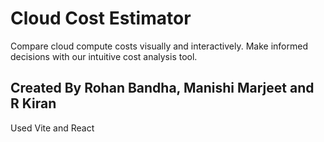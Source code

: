 # Cloud Cost Estimator

Compare cloud compute costs visually and interactively. Make informed decisions with our intuitive cost analysis tool.

## Created By Rohan Bandha, Manishi Marjeet and R Kiran

Used Vite and React
